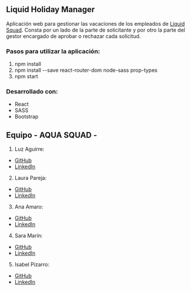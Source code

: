 ## Liquid Holiday Manager

Aplicación web para gestionar las vacaciones de los empleados de [Liquid Squad](https://www.accenture.com/es-es/service-liquid-squad-accenture-digital). Consta por un lado de la parte de solicitante y por otro la parte del gestor encargado de aprobar o rechazar cada solicitud.

### Pasos para utilizar la aplicación:

1. npm install
2. npm install --save react-router-dom node-sass prop-types
3. npm start

### Desarrollado con:

- React
- SASS
- Bootstrap

## Equipo - AQUA SQUAD -

1. Luz Aguirre: 

  - [GitHub](https://github.com/luzagm)
  - [LinkedIn](https://www.linkedin.com/in/luzaguirremorales/)
  
2. Laura Pareja: 

  - [GitHub](https://github.com/laurapareja)
  - [LinkedIn](https://www.linkedin.com/in/laurapareja/)

3. Ana Amaro: 

  - [GitHub](https://github.com/AnaAmaro)
  - [LinkedIn](https://www.linkedin.com/in/anaamarovazquez/)

4. Sara Marín: 

  - [GitHub](https://github.com/saramarin23)
  - [LinkedIn](https://www.linkedin.com/in/saramarin/)

5. Isabel Pizarro: 

  - [GitHub](https://github.com/IsabelPizarro)
  - [LinkedIn](https://www.linkedin.com/in/isabelpizarronogales/)



